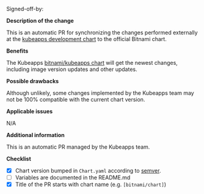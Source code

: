 Signed-off-by: <USER> <EMAIL>

**Description of the change**

This is an automatic PR for synchronizing the changes performed externally at the [kubeapps development chart](https://github.com/vmware-tanzu/kubeapps/tree/main/chart/kubeapps) to the official Bitnami chart.

**Benefits**

The Kubeapps [bitnami/kubeapps chart](https://github.com/bitnami/charts/tree/main/bitnami/kubeapps) will get the newest changes, including image version updates and other updates.

**Possible drawbacks**

Although unlikely, some changes implemented by the Kubeapps team may not be 100% compatible with the current chart version.

**Applicable issues**

N/A

**Additional information**

This is an automatic PR managed by the Kubeapps team.

**Checklist**

- [x] Chart version bumped in `Chart.yaml` according to [semver](https://semver.org/).
- [ ] Variables are documented in the README.md
- [x] Title of the PR starts with chart name (e.g. `[bitnami/chart]`)
